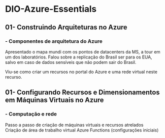 # DIO-Azure-Essentials

## 01- Construindo Arquiteturas no Azure

### - Componentes de arquitetura do Azure

Apresentado o mapa mundi com os pontos de datacenters da MS, a tour em um dos laboratórios. 
Falou sobre a replicação do Brasil ser para os EUA, salvo em caso de dados sensíveis que não
podem sair do Brasil.

Viu-se como criar um recursos no portal do Azure e uma rede virtual neste recurso.

## 01- Configurando Recursos e Dimensionamentos em Máquinas Virtuais no Azure

### - Computação e rede

Passo a passo de criação de máquinas virtuais e recursos atrelados
Criação de área de trabalho virtual 
Azure Functions (configurações iniciais)

